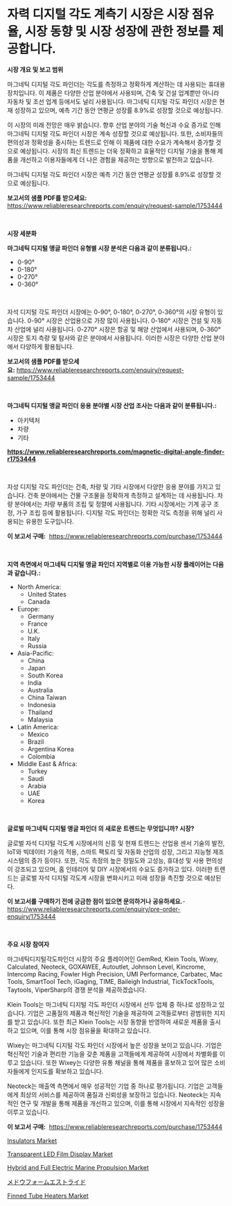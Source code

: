 <p><h1>자력 디지털 각도 계측기 시장은 시장 점유율, 시장 동향 및 시장 성장에 관한 정보를 제공합니다.</h1></p><p><strong>시장 개요 및 보고 범위</strong></p>
<p><p>마그네틱 디지털 각도 파인더는 각도를 측정하고 정확하게 계산하는 데 사용되는 휴대용 장치입니다. 이 제품은 다양한 산업 분야에서 사용되며, 건축 및 건설 업계뿐만 아니라 자동차 및 조선 업계 등에서도 널리 사용됩니다. 마그네틱 디지털 각도 파인더 시장은 현재 성장하고 있으며, 예측 기간 동안 연평균 성장률 8.9%로 성장할 것으로 예상됩니다. </p><p>이 시장의 미래 전망은 매우 밝습니다. 향후 산업 분야의 기술 혁신과 수요 증가로 인해 마그네틱 디지털 각도 파인더 시장은 계속 성장할 것으로 예상됩니다. 또한, 소비자들의 편의성과 정확성을 중시하는 트렌드로 인해 이 제품에 대한 수요가 계속해서 증가할 것으로 예상됩니다. 시장의 최신 트렌드는 더욱 정확하고 효율적인 디지털 기술을 통해 제품을 개선하고 이용자들에게 더 나은 경험을 제공하는 방향으로 발전하고 있습니다. </p><p>마그네틱 디지털 각도 파인더 시장은 예측 기간 동안 연평균 성장률 8.9%로 성장할 것으로 예상됩니다.</p></p>
<p><strong>보고서의 샘플 PDF를 받으세요:</strong> <a href="https://www.reliableresearchreports.com/enquiry/request-sample/1753444">https://www.reliableresearchreports.com/enquiry/request-sample/1753444</a></p>
<p>&nbsp;</p>
<p><strong>시장 세분화</strong></p>
<p><strong>마그네틱 디지털 앵글 파인더 유형별 시장 분석은 다음과 같이 분류됩니다.:</strong></p>
<p><ul><li>0-90°</li><li>0-180°</li><li>0-270°</li><li>0-360°</li></ul></p>
<p>&nbsp;</p>
<p><p>자석 디지털 각도 파인더 시장에는 0-90°, 0-180°, 0-270°, 0-360°의 시장 유형이 있습니다. 0-90° 시장은 산업용으로 가장 많이 사용됩니다. 0-180° 시장은 건설 및 자동차 산업에 널리 사용됩니다. 0-270° 시장은 항공 및 해양 산업에서 사용되며, 0-360° 시장은 토지 측량 및 탐사와 같은 분야에서 사용됩니다. 이러한 시장은 다양한 산업 분야에서 다양하게 활용됩니다.</p></p>
<p><strong>보고서의 샘플 PDF를 받으세요:</strong>&nbsp;<a href="https://www.reliableresearchreports.com/enquiry/request-sample/1753444">https://www.reliableresearchreports.com/enquiry/request-sample/1753444</a></p>
<p>&nbsp;</p>
<p><strong> 마그네틱 디지털 앵글 파인더 응용 분야별 시장 산업 조사는 다음과 같이 분류됩니다.:</strong></p>
<p><ul><li>아키텍처</li><li>차량</li><li>기타</li></ul></p>
<p><strong><a href="https://www.reliableresearchreports.com/magnetic-digital-angle-finder-r1753444">https://www.reliableresearchreports.com/magnetic-digital-angle-finder-r1753444</a></strong></p>
<p>&nbsp;</p>
<p><p>자성 디지털 각도 파인더는 건축, 차량 및 기타 시장에서 다양한 응용 분야를 가지고 있습니다. 건축 분야에서는 건물 구조물을 정확하게 측정하고 설계하는 데 사용됩니다. 차량 분야에서는 차량 부품의 조립 및 정렬에 사용됩니다. 기타 시장에서는 기계 공구 조정, 가구 조립 등에 활용됩니다. 디지털 각도 파인더는 정확한 각도 측정을 위해 널리 사용되는 유용한 도구입니다.</p></p>
<p><strong>이 보고서 구매:</strong>&nbsp; <a href="https://www.reliableresearchreports.com/purchase/1753444">https://www.reliableresearchreports.com/purchase/1753444</a></p>
<p>&nbsp;</p>
<p><strong>지역 측면에서 마그네틱 디지털 앵글 파인더 지역별로 이용 가능한 시장 플레이어는 다음과 같습니다.:</strong></p>
<p><ul>
    <li>
        North America:
        <ul>
            <li>United States</li>
            <li>Canada</li>
        </ul>
    </li>
    <li>
        Europe:
        <ul>
            <li>Germany</li>
            <li>France</li>
            <li>U.K.</li>
            <li>Italy</li>
            <li>Russia</li>
        </ul>
    </li>
    <li>
        Asia-Pacific:
        <ul>
            <li>China</li>
            <li>Japan</li>
            <li>South Korea</li>
            <li>India</li>
            <li>Australia</li>
            <li>China Taiwan</li>
            <li>Indonesia</li>
            <li>Thailand</li>
            <li>Malaysia</li>
        </ul>
    </li>
    <li>
        Latin America:
        <ul>
            <li>Mexico</li>
            <li>Brazil</li>
            <li>Argentina Korea</li>
            <li>Colombia</li>
        </ul>
    </li>
    <li>
        Middle East & Africa:
        <ul>
            <li>Turkey</li>
            <li>Saudi</li>
            <li>Arabia</li>
            <li>UAE</li>
            <li>Korea</li>
        </ul>
    </li>
    </ul></p>
<p>&nbsp;</p>
<p><strong>글로벌 마그네틱 디지털 앵글 파인더 의 새로운 트렌드는 무엇입니까? 시장?</strong></p>
<p><p>글로벌 자석 디지털 각도계 시장에서의 신흥 및 현재 트렌드는 산업용 센서 기술의 발전, IoT와 빅데이터 기술의 적용, 스마트 팩토리 및 자동화 산업의 성장, 그리고 지능형 제조 시스템의 증가 등이다. 또한, 각도 측정의 높은 정밀도와 고성능, 휴대성 및 사용 편의성이 강조되고 있으며, 홈 인테리어 및 DIY 시장에서의 수요도 증가하고 있다. 이러한 트렌드는 글로벌 자석 디지털 각도계 시장을 변화시키고 미래 성장을 촉진할 것으로 예상된다.</p></p>
<p><strong>이 보고서를 구매하기 전에 궁금한 점이 있으면 문의하거나 공유하세요.</strong>- <a href="https://www.reliableresearchreports.com/enquiry/pre-order-enquiry/1753444">https://www.reliableresearchreports.com/enquiry/pre-order-enquiry/1753444</a></p>
<p>&nbsp;</p>
<p><strong>주요 시장 참여자</strong></p>
<p><p>마그네틱디지털각도파인더 시장의 주요 플레이어인 GemRed, Klein Tools, Wixey, Calculated, Neoteck, GOXAWEE, Autoutlet, Johnson Level, Kincrome, Intercomp Racing, Fowler High Precision, UMI Performance, Carbatec, Mac Tools, SmartTool Tech, iGaging, TIME, Baileigh Industrial, TickTockTools, Taytools, ViperSharp의 경쟁 분석을 제공하겠습니다. </p><p>Klein Tools는 마그네틱 디지털 각도 파인더 시장에서 선두 업체 중 하나로 성장하고 있습니다. 기업은 고품질의 제품과 혁신적인 기술을 제공하여 고객들로부터 광범위한 지지를 받고 있습니다. 또한 최근 Klein Tools는 시장 동향을 반영하여 새로운 제품을 출시하고 있으며, 이를 통해 시장 점유율을 확대하고 있습니다.</p><p>Wixey는 마그네틱 디지털 각도 파인더 시장에서 높은 성장을 보이고 있습니다. 기업은 혁신적인 기술과 편리한 기능을 갖춘 제품을 고객들에게 제공하여 시장에서 차별화를 이루고 있습니다. 또한 Wixey는 다양한 유통 채널을 통해 제품을 홍보하고 있어 많은 소비자들에게 인지도를 확보하고 있습니다.</p><p>Neoteck는 매출액 측면에서 매우 성공적인 기업 중 하나로 평가됩니다. 기업은 고객들에게 최상의 서비스를 제공하여 품질과 신뢰성을 보장하고 있습니다. Neoteck는 지속적인 연구 및 개발을 통해 제품을 개선하고 있으며, 이를 통해 시장에서 지속적인 성장을 이루고 있습니다.</p></p>
<p><strong>이 보고서 구매:</strong>&nbsp;&nbsp;<a href="https://www.reliableresearchreports.com/purchase/1753444">https://www.reliableresearchreports.com/purchase/1753444</a></p>
<p><p><a href="https://www.linkedin.com/pulse/insulators-market-outlook-industry-overview-forecast-2024-ki9ne?trackingId=resxiV1dJVlx7rhy%2B3v0HQ%3D%3D">Insulators Market</a></p><p><a href="https://unruly-ladybug-44b.notion.site/Transparent-LED-Film-Display-Market-Size-Market-Outlook-and-Market-Forecast-2024-to-2031-bdc7c9d86b6149e18620336594e28f44">Transparent LED Film Display Market</a></p><p><a href="https://view.publitas.com/reportprime-1/hybrid-and-full-electric-marine-propulsion-market-share-evolution-and-market-growth-trends-2024-2031/">Hybrid and Full Electric Marine Propulsion Market</a></p><p><a href="https://github.com/mohamedbakry57/Market-Research-Report-List-3/blob/main/135845728230.md">メドウフォームエストライド</a></p><p><a href="https://github.com/luckyshygirl/Market-Research-Report-List-4/blob/main/finned-tube-heaters-market.md">Finned Tube Heaters Market</a></p></p>